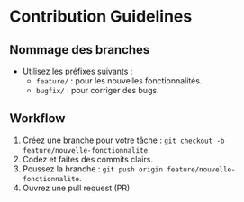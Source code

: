 # Contribution Guidelines

## Nommage des branches

- Utilisez les préfixes suivants :
  - `feature/` : pour les nouvelles fonctionnalités.
  - `bugfix/` : pour corriger des bugs.

## Workflow

1. Créez une branche pour votre tâche : `git checkout -b feature/nouvelle-fonctionnalite`.
2. Codez et faites des commits clairs.
3. Poussez la branche : `git push origin feature/nouvelle-fonctionnalite`.
4. Ouvrez une pull request (PR)
